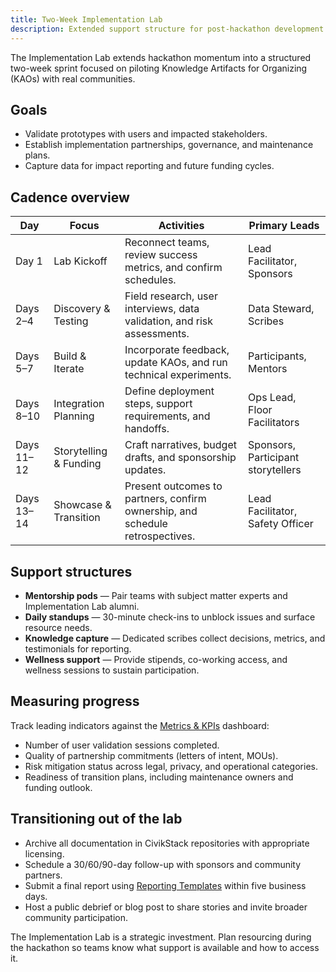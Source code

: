 ```yaml
---
title: Two-Week Implementation Lab
description: Extended support structure for post-hackathon development and deployment.
---
```


The Implementation Lab extends hackathon momentum into a structured two-week sprint focused on piloting Knowledge Artifacts for Organizing (KAOs) with real communities.

## Goals

- Validate prototypes with users and impacted stakeholders.
- Establish implementation partnerships, governance, and maintenance plans.
- Capture data for impact reporting and future funding cycles.

## Cadence overview

| Day | Focus | Activities | Primary Leads |
| --- | --- | --- | --- |
| Day 1 | Lab Kickoff | Reconnect teams, review success metrics, and confirm schedules. | Lead Facilitator, Sponsors |
| Days 2–4 | Discovery & Testing | Field research, user interviews, data validation, and risk assessments. | Data Steward, Scribes |
| Days 5–7 | Build & Iterate | Incorporate feedback, update KAOs, and run technical experiments. | Participants, Mentors |
| Days 8–10 | Integration Planning | Define deployment steps, support requirements, and handoffs. | Ops Lead, Floor Facilitators |
| Days 11–12 | Storytelling & Funding | Craft narratives, budget drafts, and sponsorship updates. | Sponsors, Participant storytellers |
| Days 13–14 | Showcase & Transition | Present outcomes to partners, confirm ownership, and schedule retrospectives. | Lead Facilitator, Safety Officer |

## Support structures

- **Mentorship pods** — Pair teams with subject matter experts and Implementation Lab alumni.
- **Daily standups** — 30-minute check-ins to unblock issues and surface resource needs.
- **Knowledge capture** — Dedicated scribes collect decisions, metrics, and testimonials for reporting.
- **Wellness support** — Provide stipends, co-working access, and wellness sessions to sustain participation.

## Measuring progress

Track leading indicators against the [Metrics & KPIs](../measurement/metrics_kpis) dashboard:

- Number of user validation sessions completed.
- Quality of partnership commitments (letters of intent, MOUs).
- Risk mitigation status across legal, privacy, and operational categories.
- Readiness of transition plans, including maintenance owners and funding outlook.

## Transitioning out of the lab

- Archive all documentation in CivikStack repositories with appropriate licensing.
- Schedule a 30/60/90-day follow-up with sponsors and community partners.
- Submit a final report using [Reporting Templates](../measurement/reporting_templates) within five business days.
- Host a public debrief or blog post to share stories and invite broader community participation.

The Implementation Lab is a strategic investment. Plan resourcing during the hackathon so teams know what support is available and how to access it.
